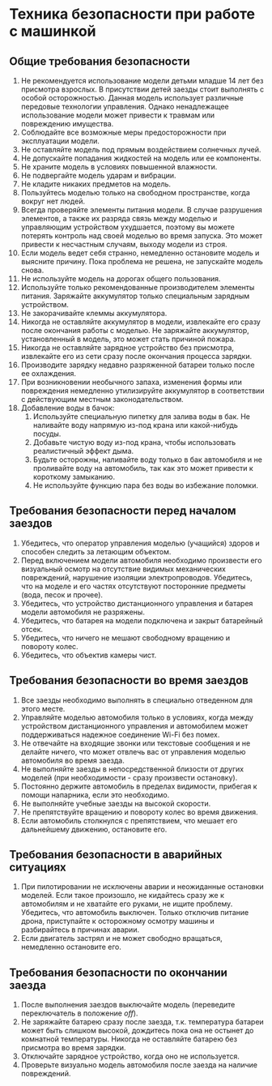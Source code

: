 # Техника безопасности при работе с машинкой

## Общие требования безопасности

1. Не рекомендуется использование модели детьми младше 14 лет без присмотра взрослых. В присутствии детей заезды стоит выполнять с особой осторожностью. Данная модель использует различные передовые технологии управления. Однако ненадлежащее использование модели может привести к травмам или повреждению имущества.
2. Соблюдайте все возможные меры предосторожности при эксплуатации модели. 
3. Не оставляйте модель под прямым воздействием солнечных лучей. 
4. Не допускайте попадания жидкостей на модель или ее компоненты.
5. Не храните модель в условиях повышенной влажности.
6. Не подвергайте модель ударам и вибрации.
7. Не кладите никаких предметов на модель.
8. Пользуйтесь моделью только на свободном пространстве, когда вокруг нет людей.
9. Всегда проверяйте элементы питания модели. В случае разрушения элементов, а также их разряда связь между моделью и управляющим устройством ухудшается, поэтому вы можете потерять контроль над своей моделью во время запуска. Это может привести к несчастным случаям, выходу модели из строя. 
10. Если модель ведет себя странно, немедленно остановите модель и выясните причину. Пока проблема не решена, не запускайте модель снова. 
11. Не используйте модель на дорогах общего пользования. 
12. Используйте только рекомендованные производителем элементы питания. Заряжайте аккумулятор только специальным зарядным устройством. 
13. Не закорачивайте клеммы аккумулятора. 
14. Никогда не оставляйте аккумулятор в модели, извлекайте его сразу после окончания работы с моделью. Не заряжайте аккумулятор, установленный в модель, это может стать причиной пожара. 
15. Никогда не оставляйте зарядное устройство без присмотра, извлекайте его из сети сразу после окончания процесса зарядки. 
16. Производите зарядку недавно разряженной батареи только после ее охлаждения. 
17. При возникновении необычного запаха, изменения формы или повреждения немедленно утилизируйте аккумулятор в соответствии с действующим местным законодательством. 
18. Добавление воды в бачок:
    1. Используйте специальную пипетку для залива воды в бак. Не наливайте воду напрямую из-под крана или какой-нибудь посуды. 
    2. Добавьте чистую воду из-под крана, чтобы использовать реалистичный эффект дыма.
    3. Будьте осторожны, наливайте воду только в бак автомобиля и не проливайте воду на автомобиль, так как это может привести к короткому замыканию.
    4. Не используйте функцию пара без воды во избежание поломки. 

## Требования безопасности перед началом заездов

1. Убедитесь, что оператор управления моделью (учащийся) здоров и способен следить за летающим объектом.
2. Перед включением модели автомобиля необходимо произвести его визуальный осмотр на отсутствие видимых механических повреждений, нарушение изоляции электропроводов. Убедитесь, что на моделе и его частях отсутствуют посторонние предметы (вода, песок и прочее).
3. Убедитесь, что устройство дистанционного управления и батарея модели автомобиля не разряжены.
4. Убедитесь, что батарея на модели подключена и закрыт батарейный отсек.
5. Убедитесь, что ничего не мешают свободному вращению и повороту колес.
6. Убедитесь, что объектив камеры чист.

## Требования безопасности во время заездов

1. Все заезды необходимо выполнять в специально отведенном для этого месте.
2. Управляйте моделью автомобиля только в условиях, когда между устройством дистанционного управления и автомобилем может поддерживаться надежное соединение Wi-Fi без помех.
3. Не отвечайте на входящие звонки или текстовые сообщения и не делайте ничего, что может отвлечь вас от управления моделью автомобиля во время заезда.
4. Не выполняйте заезды в непосредственной близости от других моделей (при необходимости - сразу произвести остановку).
5. Постоянно держите автомобиль в пределах видимости, прибегая к помощи напарника, если это необходимо.
6. Не выполняйте учебные заезды на высокой скорости.
7. Не препятствуйте вращению и повороту колес во время движения.
8. Если автомобиль столкнулся с препятствием, что мешает его дальнейшему движению, остановите его.

## Требования безопасности в аварийных ситуациях

1.	При пилотировании не исключены аварии и неожиданные остановки моделей. Если такое произошло, не кидайтесь сразу же к автомобилям и не хватайте его руками, не ищите проблему. Убедитесь, что автомобиль выключен. Только отключив питание дрона, приступайте к осторожному осмотру машины и разбирайтесь в причинах аварии.
2.	Если двигатель застрял и не может свободно вращаться, немедленно остановите его.

## Требования безопасности по окончании заезда

1. После выполнения заездов выключайте модель (переведите переключатель в положение _off_).
2. Не заряжайте батарею сразу после заезда, т.к. температура батареи может быть слишком высокой, дождитесь пока она не остынет до комнатной температуры. Никогда не оставляйте батарею без присмотра во время зарядки. 
3. Отключайте зарядное устройство, когда оно не используется.
4. Проверьте визуально модель автомобиля после заезда на наличие повреждений.
